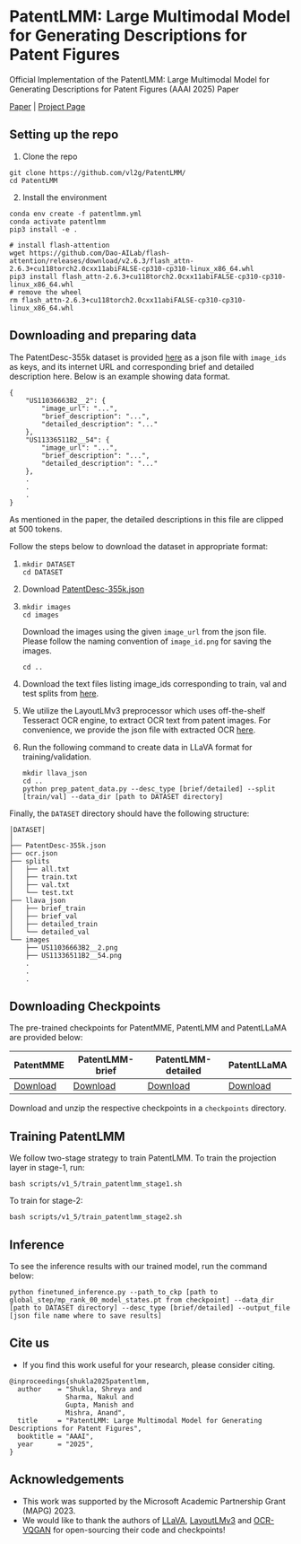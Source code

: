 # PatentLMM: Large Multimodal Model for Generating Descriptions for Patent Figures
Official Implementation of the PatentLMM: Large Multimodal Model for Generating Descriptions for Patent Figures (AAAI 2025) Paper

[Paper]() | [Project Page](https://vl2g.github.io/projects/PatentLMM/)

## Setting up the repo

1. Clone the repo
```
git clone https://github.com/vl2g/PatentLMM/
cd PatentLMM
```

2. Install the environment
```
conda env create -f patentlmm.yml
conda activate patentlmm
pip3 install -e .

# install flash-attention
wget https://github.com/Dao-AILab/flash-attention/releases/download/v2.6.3/flash_attn-2.6.3+cu118torch2.0cxx11abiFALSE-cp310-cp310-linux_x86_64.whl
pip3 install flash_attn-2.6.3+cu118torch2.0cxx11abiFALSE-cp310-cp310-linux_x86_64.whl
# remove the wheel
rm flash_attn-2.6.3+cu118torch2.0cxx11abiFALSE-cp310-cp310-linux_x86_64.whl
```

## Downloading and preparing data
The PatentDesc-355k dataset is provided [here](https://drive.google.com/file/d/1PqLxhrqLa6m4_CwD_S0dvvTZDQJZdKY_/view?usp=drive_link) as a json file with `image_ids` as keys, and its internet URL and corresponding brief and detailed description here. Below is an example showing data format.

```
{
    "US11036663B2__2": {
        "image_url": "...",
        "brief_description": "...",
        "detailed_description": "..."
    },
    "US11336511B2__54": {
        "image_url": "...",
        "brief_description": "...",
        "detailed_description": "..."
    },
    .
    .
    .
}
```

As mentioned in the paper, the detailed descriptions in this file are clipped at 500 tokens.

Follow the steps below to download the dataset in appropriate format:

1.  
    ```
    mkdir DATASET
    cd DATASET
    ```

2.  Download [PatentDesc-355k.json](https://drive.google.com/file/d/1PqLxhrqLa6m4_CwD_S0dvvTZDQJZdKY_/view?usp=drive_link)

3.  
    ```
    mkdir images
    cd images
    ```
    Download the images using the given `image_url` from the json file. Please follow the naming convention of `image_id.png` for saving the images.
    ```
    cd ..
    ```

4.  Download the text files listing image_ids corresponding to train, val and test splits from [here](https://drive.google.com/drive/folders/12LXLU2lJtFdw4yev0E7MJnK1Suk-FL9U?usp=sharing).

5.  We utilize the LayoutLMv3 preprocessor which uses off-the-shelf Tesseract OCR engine, to extract OCR text from patent images. For convenience, we provide the json file with extracted OCR [here]().

6.  Run the following command to create data in LLaVA format for training/validation.
    ```
    mkdir llava_json
    cd ..
    python prep_patent_data.py --desc_type [brief/detailed] --split [train/val] --data_dir [path to DATASET directory]
    ```

Finally, the `DATASET` directory should have the following structure:
```
│DATASET│
│
├── PatentDesc-355k.json
├── ocr.json
├── splits
│   ├── all.txt
│   ├── train.txt
│   ├── val.txt
│   └── test.txt
├── llava_json
│   ├── brief_train
│   ├── brief_val
│   ├── detailed_train
│   └── detailed_val
└── images
    ├── US11036663B2__2.png
    ├── US11336511B2__54.png
    .
    .
    . 
```

## Downloading Checkpoints

The pre-trained checkpoints for PatentMME, PatentLMM and PatentLLaMA are provided below:

| **PatentMME**| **PatentLMM-brief** | **PatentLMM-detailed** | **PatentLLaMA**
|------------------------------------------------------|-------------------------------------------------------|-------------------------------------------------------|-------------------------------------------------------
| [Download](https://drive.google.com/drive/folders/1n0kriDeXjnbw9hNVJ1FgdMogt5yHcD35?usp=sharing)      |  [Download](https://example.com/patentlmm-large)      | [Download](https://example.com/patentlmm-large)    |    [Download](https://example.com/patentllama)

Download and unzip the respective checkpoints in a `checkpoints` directory.

## Training PatentLMM
We follow two-stage strategy to train PatentLMM. To train the projection layer in stage-1, run:
```
bash scripts/v1_5/train_patentlmm_stage1.sh
```
To train for stage-2:
```
bash scripts/v1_5/train_patentlmm_stage2.sh
```

## Inference
To see the inference results with our trained model, run the command below:
```
python finetuned_inference.py --path_to_ckp [path to global_step/mp_rank_00_model_states.pt from checkpoint] --data_dir [path to DATASET directory] --desc_type [brief/detailed] --output_file [json file name where to save results]
```

## Cite us
- If you find this work useful for your research, please consider citing.
```
@inproceedings{shukla2025patentlmm,
  author    = "Shukla, Shreya and 
              Sharma, Nakul and 
              Gupta, Manish and
              Mishra, Anand",
  title     = "PatentLMM: Large Multimodal Model for Generating Descriptions for Patent Figures",
  booktitle = "AAAI",
  year      = "2025",
}
```

## Acknowledgements
- This work was supported by the Microsoft Academic Partnership Grant (MAPG) 2023.
- We would like to thank the authors of [LLaVA](https://github.com/haotian-liu/LLaVA), [LayoutLMv3](https://github.com/microsoft/unilm/tree/master/layoutlmv3) and [OCR-VQGAN](https://github.com/joanrod/ocr-vqgan) for open-sourcing their code and checkpoints!
